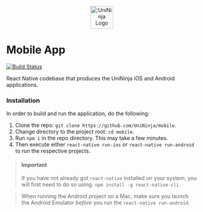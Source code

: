 <p align="center">
  <img src="logo.png" alt="UniNinja Logo" height=60/>
</p>

# Mobile App
[![Build Status](https://travis-ci.org/UniNinja/mobile.svg?branch=master)](https://travis-ci.org/UniNinja/mobile)

React Native codebase that produces the UniNinja iOS and Android applications.

### Installation

In order to build and run the application, do the following:
1. Clone the repo: `git clone https://github.com/UniNinja/mobile`.
2. Change directory to the project root: `cd mobile`.
2. Run `npm i` in the repo directory. This may take a few minutes.
3. Then execute either `react-native run-ios` or `react-native run-android` to run the respective projects.

> #### Important
> If you have not already got `react-native` installed on your system, you will first need to do so using: `npm install -g react-native-cli`.

> When running the Android project on a Mac, make sure you launch the Android Emulator _before_ you run the `react-native run-android`.
